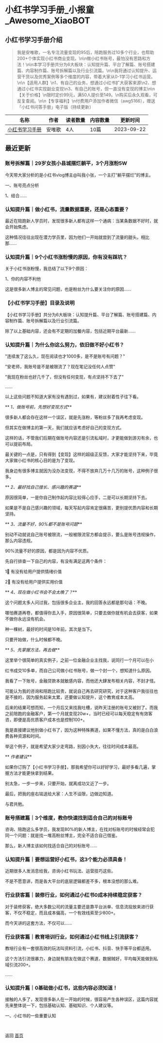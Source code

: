 # 小红书学习手册_小报童_Awesome_XiaoBOT

## 小红书学习手册介绍
> 我是安唯歌，一名专注流量变现的95后，陪跑服务过10多个行业，也帮助200+个体实现小红书商业变现。\n\n做小红书账号，最怕没有思路和方法！\n\n本学习手册共分为6大板块：认知提升篇、平台了解篇、账号搭建篇、内容制作篇、账号拆解篇以及行业引流篇。\n\n我将通过认知提升、运营干货以及优秀案例等多个维度的内容，带着大家从0-1学习小红书运营。\n\n【适用人群】\n1、有自己的业务，想通过小红书扩大获客来源\n2、想通过小红书实现副业变现\n3、有自己的账号，但一直没有变现的博主\n\n【关于价格】\n限时定价99元，满50人提价至149。\n购买后永久观看，可反复查阅。\n\n【专享福利】\n付费用户添加作者微信（awg5166），赠送「小红书问答手册」电子版（持续更新）  
  


|名称|作者|读者数量|内容数量|更新时间|
|---|---|---|---|---|
|[小红书学习手册](https://xiaobot.net/p/xhsyxs123?refer=9c3f1c95-a052-465a-9902-f6d75080262a)|安唯歌|4人|10篇|2023-09-22|

## 最近更新
### 账号拆解篇｜29岁女孩小县城摆烂躺平，3个月涨粉5W

今天带大家分析的是小红书vlog博主@叫我小张，一个主打“躺平摆烂”的博主。

 一、账号亮点分析



1、结合......

### 认知提升篇｜做小红书，流量数据重要，还是心态重要？

最近在陪跑新人学员时，发现很多新人都有这样一个通病：当某条数据不好时，就会开始焦虑。



这种情况往往出现在潜力学员里，因为他们一开始就尝到了流量的甜头。相比那......

### 认知提升篇｜9个小红书涨粉慢的原因，你有没有踩坑？

关于小红书涨粉慢，我总结了以下9个原因：



1、你的内容不利他



这是很多新人博主的常见问题，也是粉丝为什么要关注你的原因......

### 【小红书学习手册】目录及说明

【小红书学习手册】共分为6大板块：认知提升篇、平台了解篇、账号搭建篇、内容制作篇、账号拆解篇以及行业引流篇。

除了以上基础内容，还会有不定期的加餐内容，包括近期平台最新......

### 认知提升篇｜为什么你这么努力，依旧做不好小红书？

"连续发了这么久，现在阅读也才1000多，是不是账号有问题？"

"安老师，我账号是不是被限流了？现在笔记没任何人点赞"

"我现在粉丝也好几千了，但没有任何变现，有点坚持不下去了"

......

以上这些问题不知道大家有没有遇到过，如果有，建议耐着性子往下看。

** _1、做账号前，先想好变现方式_**

很多新人都会存在这样一个误区，就是先涨粉，等粉丝多了我再考虑变现。

但其实在做博主的第一天，我们就应该考虑好自己的变现方式。

这样的话，不管我们后期在做账号内容还是引流私域时，才更能做到游刃有余，也可以提前布局。

最关键的一点是，只有得到【变现】这样的超级正反馈，大家才能坚持下来，毕竟大家做小红书的核心目的是为了变现。

我身边有很多博主就因为没办法变现，不得不放弃几万十几万的账号，这种例子很多。

** _2、最好找自己擅长、感兴趣的赛道_**

原因很简单，一是你自己制作起内容比较得心应手，二是可以长期坚持下去。

如果是不是自己感兴趣的领域，每天写起内容肯定很痛苦，更别提优质内容和长期坚持。

** _3、流量不好，90%都不是账号问题_**

别动不动就说自己账号被限流，一般被限流官方都会提示，要么是账号违规操作，那么内容违规。

90%流量不好的原因，都是因为内容不优质。

先自行排查一下自己的内容，有没有满足这两个条件：

1⃣️ 有没有给用户提供情绪价值

2⃣️ 有没有给用户提供实用价值

** _4、现在做小红书会不会太晚了？_**

这个问题太多人问过我，包括很多企业主，我的回答永远都是那句话：不晚。

哪怕赛道再卷，都值得你去入手，原因很简单，只要去做你就有机会去获客，如果不做你永远没有机会。

种一棵树，最好的时间是10年前，其次是当下。

只要开始做，什么时候都不晚。

** _5、先掌握方法，再去做_**

这里举个很简单的真实例子，之前一位金融企业主找我，说同行一个月可以在小

红书成交10多单，而自己公司做小红书账号，做一个封一个，想知道什么原因。

我看了一下账号，金融贷款本就敏感内容，而他还大肆发布相关内容，不封才怪。

可能认为我的咨询和陪跑比较贵，就说自己再去研究研究，对于这种客户我往往也是不接的，因为服务起来太累，还要做认知提升，这个教育成本太高。

后来的结果可想而知，一个月后又来找我吐槽，说昨天注册的账号又被封了。而我之前陪跑的金融客户，第一个月就变现20w+，当时已经可以每天稳定有有效客咨，即便是高优质客户成本也是控制100+。

我是直接建议他别做小红书了，因为这种特殊赛道，如果不懂方法，真的是白白浪费各种资源和时间。

举这个例子，就是希望大家少走弯路，别因小失大，往往时间成本最高。

** _作者建议_**

如果你订购了【小红书学习手册】，那我希望你可以好好学习，最好多看几遍，掌握方法才能更快拿到结果。

别太急，一步一步来，只要开始，就离成功又近了一步。

最后，把我的座右铭送给大家：人生不设限，边做边知道。

与君共勉。

### 账号搭建篇｜3个维度，教你快速找到适合自己的对标账号

咨询、陪跑这么多学员，我发现80%的新人博主，在找对标账号的时候经常会犯同一个问题：就是找一堆高粉丝博主，完全不适合自己借鉴。

那么，新人博主该如何找适合自己的对标账号......

### 认知提升篇｜要想运营好小红书，这3个能力必须具备！

近期很多人发消息给我，咨询小红书玩法、运营技巧这些。



不是不愿意讲，而是各大平台的底层逻辑都差不多，根本没想的那么难。



### 行业获客篇｜装修行业，如何通过小红书0成本持续稳定获客？

对于装修获客，绝大多数公司的流量主要还是靠平台派单、信息流投放来进行获客，不仅不稳定，而且成本偏高，一个有效线索至少800+。



而今天讲的这套方法，不仅可以......

### 行业获客篇｜教育培训行业，如何通过小红书线上引流获客？

教培行业有一套很高效的玩法叫资料引流，小红书、抖音、快手等平台都适用。

这个方法引流很暴力，身边就有朋友在做这个赛道，数据贼好，平均每天能做到私域引流200+。

......

### 认知提升篇｜0基础做小红书，这些内容必须知道！

接触的人多了，发现很多新人在一开始的时候，很容易产生各种误区，这篇内容就先来整体说一下，包括基础认知、基础知识、个人建议等。

一、小红书的一些重要认知


<a href="https://github.com/Reno9527/awesome-xiaobot" style="color: white; text-decoration: none;">awesome-xiaobot</a>

返回 [首页](../README.md)
